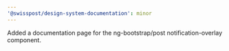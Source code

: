 ```yaml
---
'@swisspost/design-system-documentation': minor
---
```


Added a documentation page for the ng-bootstrap/post notification-overlay component.
